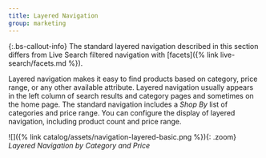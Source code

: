 ```yaml
---
title: Layered Navigation
group: marketing
---
```


{:.bs-callout-info}
The standard layered navigation described in this section differs from Live Search filtered navigation with [facets]({% link live-search/facets.md %}).

Layered navigation makes it easy to find products based on category, price range, or any other available attribute. Layered navigation usually appears in the left column of search results and category pages and sometimes on the home page. The standard navigation includes a _Shop By_ list of categories and price range. You can configure the display of layered navigation, including product count and price range.

![]({% link catalog/assets/navigation-layered-basic.png %}){: .zoom}
_Layered Navigation by Category and Price_
